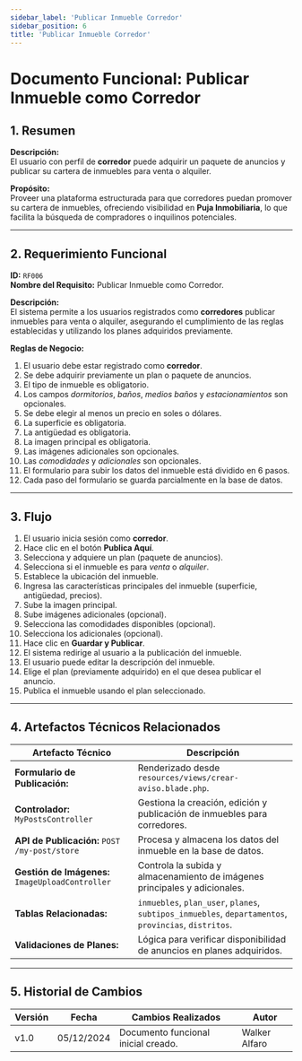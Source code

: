 ```yaml
---
sidebar_label: 'Publicar Inmueble Corredor'
sidebar_position: 6
title: 'Publicar Inmueble Corredor'
---
```


# Documento Funcional: Publicar Inmueble como Corredor

## 1. Resumen
**Descripción:**  
El usuario con perfil de **corredor** puede adquirir un paquete de anuncios y publicar su cartera de inmuebles para venta o alquiler.

**Propósito:**  
Proveer una plataforma estructurada para que corredores puedan promover su cartera de inmuebles, ofreciendo visibilidad en **Puja Inmobiliaria**, lo que facilita la búsqueda de compradores o inquilinos potenciales.

---

## 2. Requerimiento Funcional
**ID:** `RF006`  
**Nombre del Requisito:** Publicar Inmueble como Corredor.

**Descripción:**  
El sistema permite a los usuarios registrados como **corredores** publicar inmuebles para venta o alquiler, asegurando el cumplimiento de las reglas establecidas y utilizando los planes adquiridos previamente.

**Reglas de Negocio:**  
1. El usuario debe estar registrado como **corredor**.  
2. Se debe adquirir previamente un plan o paquete de anuncios.  
3. El tipo de inmueble es obligatorio.  
4. Los campos *dormitorios*, *baños*, *medios baños* y *estacionamientos* son opcionales.  
5. Se debe elegir al menos un precio en soles o dólares.  
6. La superficie es obligatoria.  
7. La antigüedad es obligatoria.  
8. La imagen principal es obligatoria.  
9. Las imágenes adicionales son opcionales.  
10. Las *comodidades* y *adicionales* son opcionales.  
11. El formulario para subir los datos del inmueble está dividido en 6 pasos.  
12. Cada paso del formulario se guarda parcialmente en la base de datos.  

---

## 3. Flujo
1. El usuario inicia sesión como **corredor**.  
2. Hace clic en el botón **Publica Aquí**.  
3. Selecciona y adquiere un plan (paquete de anuncios).  
4. Selecciona si el inmueble es para *venta* o *alquiler*.  
5. Establece la ubicación del inmueble.  
6. Ingresa las características principales del inmueble (superficie, antigüedad, precios).  
7. Sube la imagen principal.  
8. Sube imágenes adicionales (opcional).  
9. Selecciona las comodidades disponibles (opcional).  
10. Selecciona los adicionales (opcional).  
11. Hace clic en **Guardar y Publicar**.  
12. El sistema redirige al usuario a la publicación del inmueble.  
13. El usuario puede editar la descripción del inmueble.  
14. Elige el plan (previamente adquirido) en el que desea publicar el anuncio.  
15. Publica el inmueble usando el plan seleccionado.  

---

## 4. Artefactos Técnicos Relacionados
| **Artefacto Técnico**                  | **Descripción**                                                               |
|----------------------------------------|-------------------------------------------------------------------------------|
| **Formulario de Publicación:**         | Renderizado desde `resources/views/crear-aviso.blade.php`.              |
| **Controlador:** `MyPostsController`   | Gestiona la creación, edición y publicación de inmuebles para corredores.     |
| **API de Publicación:** `POST /my-post/store` | Procesa y almacena los datos del inmueble en la base de datos.              |
| **Gestión de Imágenes:** `ImageUploadController` | Controla la subida y almacenamiento de imágenes principales y adicionales.  |
| **Tablas Relacionadas:**               | `inmuebles`, `plan_user`, `planes`, `subtipos_inmuebles`, `departamentos`, `provincias`, `distritos`. |
| **Validaciones de Planes:**            | Lógica para verificar disponibilidad de anuncios en planes adquiridos.        |

---

## 5. Historial de Cambios
| **Versión** | **Fecha**       | **Cambios Realizados**             | **Autor**         |
|-------------|-----------------|-------------------------------------|-------------------|
| v1.0        | 05/12/2024      | Documento funcional inicial creado. | Walker Alfaro     |
